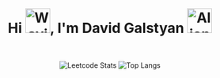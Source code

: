 <h1 align="center">
  Hi <img src="https://raw.githubusercontent.com/Tarikul-Islam-Anik/Animated-Fluent-Emojis/master/Emojis/Hand%20gestures/Waving%20Hand.png" alt="Waving Hand" width="50" height="50" />, 
  I'm David Galstyan 
  <img src="https://raw.githubusercontent.com/Tarikul-Islam-Anik/Animated-Fluent-Emojis/master/Emojis/Smilies/Alien%20Monster.png" alt="Alien Monster" width="50" height="50" />
</h1>

<p align="center">
  <br>
</p>

<p align="center">
  <img src="https://leetcard.jacoblin.cool/DavGal?theme=light" alt="Leetcode Stats" />
  <img src="https://github-readme-stats.vercel.app/api/top-langs/?username=DavGal42&layout=compact" alt="Top Langs" />
</p>
